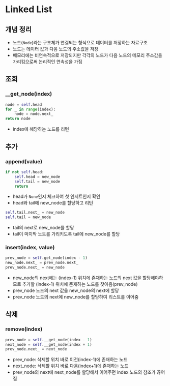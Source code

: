 # Linked List

## 개념 정리

- 노드(`Node`)라는 구조체가 연결되는 형식으로 데이터를 저장하는 자료구조
- 노드는 데이터 값과 다음 노드의 주소값을 저장
- 메모리에는 비연속적으로 저장되지만 각각의 노드가 다음 노드의 메모리 주소값을 가리킴으로써 논리적인 연속성을 가짐

## 조회

### __get_node(index)

```python
node = self.head
for _ in range(index):
    node = node.next_
return node
```

- index에 해당하는 노드를 리턴

## 추가

### append(value)

```python
if not self.head:
    self.head = new_node
    self.tail = new_node
    return
```

- head가 `None`인지 체크하여 첫 인서트인지 확인
- head와 tail에 new_node를 할당하고 리턴

```python
self.tail.next_ = new_node
self.tail = new_node
```

- tail의 next로 new_node를 할당
- tail이 마지막 노트를 가리키도록 tail에 new_node를 할당

### insert(index, value)

```python
prev_node = self.get_node(index - 1)
new_node.next_ = prev_node.next_
prev_node.next_ = new_node
```

- new_node의 next에는 (index-1) 위치에 존재하는 노드의 next 값을 할당해야하므로 추가할 (index-1) 위치에 존재하는 노드를 찾아옴(prev_node)
- prev_node 노드의 next 값을 new_node의 next에 할당
- prev_node 노드의 next에 new_node를 할당하여 리스트를 이어줌

## 삭제

### remove(index)

```python
prev_node = self.__get_node(index - 1)
next_node = self.__get_node(index + 1)
prev_node.next_ = next_node
```

- prev_node: 삭제할 위치 바로 이전(index-1)에 존재하는 노드
- next_node: 삭제할 위치 바로 다음(index+1)에 존재하는 노드
- prev_node의 next에 next_node를 할당해서 이어주면 index 노드의 참조가 끊어짐
